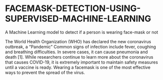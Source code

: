 # FACEMASK-DETECTION-USING-SUPERVISED-MACHINE-LEARNING
A Machine Learning model to detect if a person is wearing face-mask or not

The World Health Organization (WHO) has declared the new coronavirus outbreak, a “Pandemic”
Common signs of infection include fever, coughing and breathing difficulties. In severe cases, it can cause pneumonia and death [1].
While researchers continue to learn more about the coronavirus that causes COVID-19, it is extremely important to maintain safety measures until a vaccine is ready. Wearing a facemask is one of the most effective ways to prevent the spread of the virus. 
